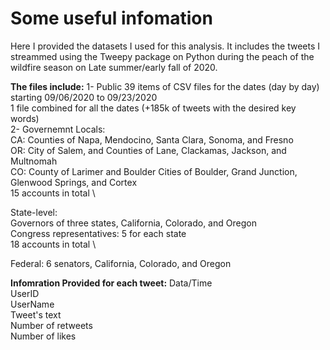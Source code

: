 # Some useful infomation

Here I provided the datasets I used for this analysis. It includes the tweets I streammed using the Tweepy package on Python during the peach of the wildfire season on Late summer/early fall of 2020.

**The files include:**
1- Public
  39 items of CSV files for the dates (day by day) starting 09/06/2020 to 09/23/2020 \
  1 file combined for all the dates (+185k of tweets with the desired key words) \
2- Governemnt
  Locals: \
  CA: Counties of Napa, Mendocino, Santa Clara, Sonoma, and Fresno \
  OR: City of Salem, and Counties of Lane, Clackamas, Jackson, and Multnomah \
  CO: County of Larimer and Boulder Cities of Boulder, Grand Junction, Glenwood Springs, and Cortex \
  15 accounts in total \
  
  State-level: \
  Governors of three states, California, Colorado, and Oregon \
  Congress representatives: 5 for each state \
  18 accounts in total \
  
  Federal: 6 senators, California, Colorado, and Oregon
  
  **Infomration Provided for each tweet:**
 Data/Time \
 UserID \
 UserName \
 Tweet's text \
 Number of retweets \
 Number of likes
